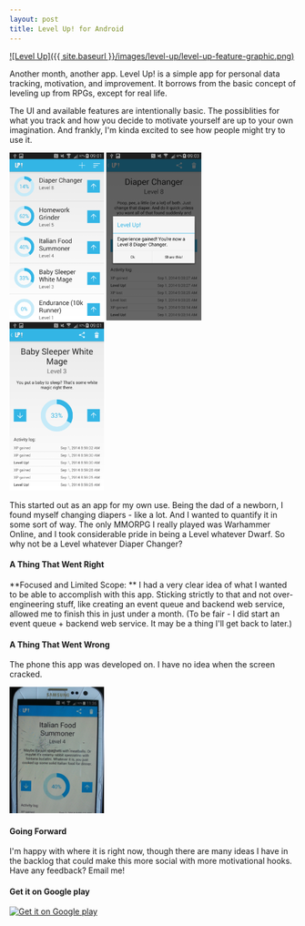 ```yaml
---
layout: post
title: Level Up! for Android
---
```


[![Level Up]({{ site.baseurl }}/images/level-up/level-up-feature-graphic.png)](https://play.google.com/store/apps/details?id=com.jonuy.levelup)

Another month, another app. Level Up! is a simple app for personal data tracking, motivation, and improvement. It borrows from the basic concept of leveling up from RPGs, except for real life.

The UI and available features are intentionally basic. The possiblities for what you track and how you decide to motivate yourself are up to your own imagination. And frankly, I'm kinda excited to see how people might try to use it.

<img src="/images/level-up/store-screenshot-00.png" alt="Main Screen" style="width:33%">
<img src="/images/level-up/store-screenshot-01.png" alt="Level Up Popup" style="width:33%">
<img src="/images/level-up/store-screenshot-02.png" alt="Baby Sleeper" style="width:33%">

This started out as an app for my own use. Being the dad of a newborn, I found myself changing diapers - like a lot. And I wanted to quantify it in some sort of way. The only MMORPG I really played was Warhammer Online, and I took considerable pride in being a Level whatever Dwarf. So why not be a Level whatever Diaper Changer?

#### A Thing That Went Right
**Focused and Limited Scope: **
I had a very clear idea of what I wanted to be able to accomplish with this app. Sticking strictly to that and not over-engineering stuff, like creating an event queue and backend web service, allowed me to finish this in just under a month. (To be fair - I did start an event queue + backend web service. It may be a thing I'll get back to later.)

#### A Thing That Went Wrong
The phone this app was developed on. I have no idea when the screen cracked.

<img src="/images/level-up/broken-phone.jpg" alt="Broken Phone" style="width:33%">

#### Going Forward
I'm happy with where it is right now, though there are many ideas I have in the backlog that could make this more social with more motivational hooks. Have any feedback? Email me!

#### Get it on Google play
[![Get it on Google play](http://developer.android.com/images/brand/en_generic_rgb_wo_60.png)](https://play.google.com/store/apps/details?id=com.jonuy.levelup)